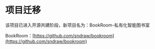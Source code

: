 # 项目迁移

该项目已进入开源共建阶段，新项目名为：BookRoom-私有化智能图书室

BookRoom：[https://github.com/sndraw/bookroom](https://github.com/sndraw/bookroom) 
